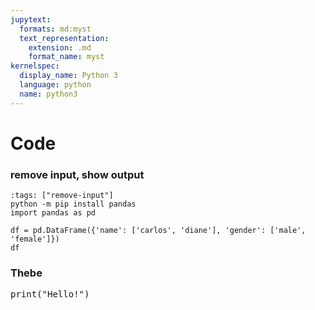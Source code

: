 ```yaml
---
jupytext:
  formats: md:myst
  text_representation:
    extension: .md
    format_name: myst
kernelspec:
  display_name: Python 3
  language: python
  name: python3
---
```


# Code

### remove input, show output
<!-- remove input, show output -->
```{code-cell} ipython3
:tags: ["remove-input"]
python -m pip install pandas
import pandas as pd

df = pd.DataFrame({'name': ['carlos', 'diane'], 'gender': ['male', 'female']})
df
```


<script type="text/x-thebe-config">
  {
    binderOptions: {
      repo: "crvander/version",
      ref: "requirements_carlos",
    }
  }
</script>

<!-- Load the Thebe activation and status field library  !-->
<script src="{{ pathto('_static/thebe_status_field.js', 1) }}" type="text/javascript"></script>
<link rel="stylesheet" type="text/css" href="{{ pathto('_static/thebe_status_field.css', 1) }}"/>

<!-- Test whether some code cell contains Sage code
     If yes, setup the ThebeLab activation and status field !-->
<script>
  $(function() {
      var cellSelector = "pre:contains('sage: ')";
      if ($(cellSelector).length > 0) {
         $('<div class="thebe_status_field" style="position: fixed; right:0;"></div>')
            .prependTo('div.body');
         thebe_place_activate_button();
      }
  });
</script>



<!------------->




### Thebe
<!-- Configure and load Thebe !-->
<script type="text/x-thebe-config">
  {
      requestKernel: true,
      mountActivateWidget: true,
      mountStatusWidget: true,
      binderOptions: {
      repo: "binder-examples/requirements",
      },
  }
</script>

<script src="https://unpkg.com/thebe@latest/lib/index.js"></script>

<pre data-executable="true" data-language="python">print("Hello!")</pre>

<div class="thebe-activate"></div>
<div class="thebe-status"></div>


